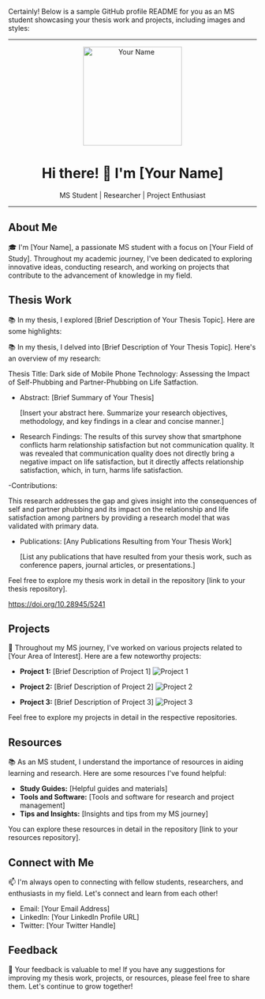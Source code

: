 Certainly! Below is a sample GitHub profile README for you as an MS student showcasing your thesis work and projects, including images and styles:

---

<div align="center">
    <img src="https://your-profile-image-url.png" alt="Your Name" width="200" height="200">
</div>

<h1 align="center">Hi there! 👋 I'm [Your Name]</h1>

<p align="center">
    MS Student | Researcher | Project Enthusiast
</p>

---

## About Me

🎓 I'm [Your Name], a passionate MS student with a focus on [Your Field of Study]. Throughout my academic journey, I've been dedicated to exploring innovative ideas, conducting research, and working on projects that contribute to the advancement of knowledge in my field.

## Thesis Work

📚 In my thesis, I explored [Brief Description of Your Thesis Topic]. Here are some highlights:






📚 In my thesis, I delved into [Brief Description of Your Thesis Topic]. Here's an overview of my research:

Thesis Title: Dark side 
of
Mobile Phone Technology: Assessing the Impact of Self-Phubbing and Partner-Phubbing on Life Satfaction.



- Abstract: [Brief Summary of Your Thesis]
  
    [Insert your abstract here. Summarize your research objectives, methodology, and key findings in a clear and concise manner.]



- Research Findings: The results of this survey show that smartphone conflicts harm relationship satisfaction but not communication quality. It was revealed that communication quality does not directly bring a negative impact on life satisfaction, but it directly affects relationship satisfaction, which, in turn, harms life satisfaction.



  
-Contributions:

This research addresses the gap and gives insight into the consequences of self and partner phubbing and its impact on the relationship and life satisfaction among partners by providing a research model that was validated with primary data.

- Publications: [Any Publications Resulting from Your Thesis Work]

    [List any publications that have resulted from your thesis work, such as conference papers, journal articles, or presentations.]

Feel free to explore my thesis work in detail in the repository [link to your thesis repository].

https://doi.org/10.28945/5241


## Projects

🚀 Throughout my MS journey, I've worked on various projects related to [Your Area of Interest]. Here are a few noteworthy projects:

- **Project 1:** [Brief Description of Project 1]
    ![Project 1](https://project-1-image-url.png)

- **Project 2:** [Brief Description of Project 2]
    ![Project 2](https://project-2-image-url.png)

- **Project 3:** [Brief Description of Project 3]
    ![Project 3](https://project-3-image-url.png)

Feel free to explore my projects in detail in the respective repositories.

## Resources

📚 As an MS student, I understand the importance of resources in aiding learning and research. Here are some resources I've found helpful:

- **Study Guides:** [Helpful guides and materials]
- **Tools and Software:** [Tools and software for research and project management]
- **Tips and Insights:** [Insights and tips from my MS journey]

You can explore these resources in detail in the repository [link to your resources repository].

## Connect with Me

📫 I'm always open to connecting with fellow students, researchers, and enthusiasts in my field. Let's connect and learn from each other!

- Email: [Your Email Address]
- LinkedIn: [Your LinkedIn Profile URL]
- Twitter: [Your Twitter Handle]

## Feedback

📝 Your feedback is valuable to me! If you have any suggestions for improving my thesis work, projects, or resources, please feel free to share them. Let's continue to grow together!

